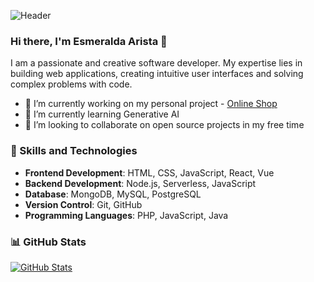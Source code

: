 ![Header](https://github.com/EsmeraldaACar/EsmeraldaACar/assets/63943574/2d7390de-f420-448d-be8b-a14f31eb07ac)

### Hi there, I'm Esmeralda Arista 👋

I am a passionate and creative software developer. My expertise lies in building web applications, creating intuitive user interfaces and solving complex problems with code.

- 🔭 I’m currently working on my personal project - [Online Shop](https://github.com/EsmeraldaACar/Online_Shop)
- 🌱 I’m currently learning Generative AI
- 👯 I’m looking to collaborate on open source projects in my free time

### 🚀 Skills and Technologies

- **Frontend Development**: HTML, CSS, JavaScript, React, Vue
- **Backend Development**: Node.js, Serverless, JavaScript
- **Database**: MongoDB, MySQL, PostgreSQL
- **Version Control**: Git, GitHub
- **Programming Languages**: PHP, JavaScript, Java

### 📊 GitHub Stats

[![GitHub Stats](https://github-readme-stats.vercel.app/api?username=yourusername&show_icons=true&theme=dark)](https://github.com/yourusername)
